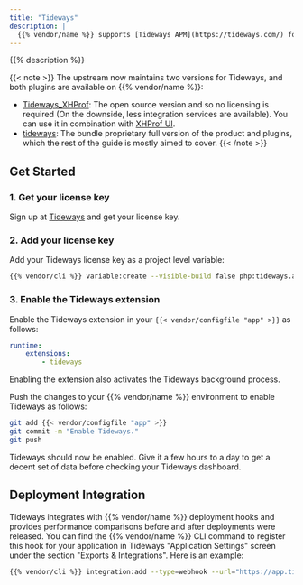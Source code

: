 ```yaml
---
title: "Tideways"
description: |
  {{% vendor/name %}} supports [Tideways APM](https://tideways.com/) for PHP. This functionality is only available on PHP 7.0 and later.
---
```


{{% description %}}

{{< note >}}
The upstream now maintains two versions for Tideways, and both plugins are available on {{% vendor/name %}}:
* [Tideways_XHProf](https://github.com/tideways/php-xhprof-extension): The open source version and so no licensing is required (On the downside, less integration services are available). You can use it in combination with [XHProf UI](https://github.com/phacility/xhprof).
* [tideways](https://tideways.com): The bundle proprietary full version of the product and plugins, which the rest of the guide is mostly aimed to cover.
{{< /note >}}

## Get Started

### 1. Get your license key

Sign up at [Tideways](https://app.tideways.io/register/) and get your license key.

### 2. Add your license key

Add your Tideways license key as a project level variable:

```bash
{{% vendor/cli %}} variable:create --visible-build false php:tideways.api_key --value '<your-license-key>'
```

### 3. Enable the Tideways extension

Enable the Tideways extension in your `{{< vendor/configfile "app" >}}` as follows:

```yaml
runtime:
    extensions:
        - tideways
```

Enabling the extension also activates the Tideways background process.

Push the changes to your {{% vendor/name %}} environment to enable Tideways as follows:

```bash
git add {{< vendor/configfile "app" >}}
git commit -m "Enable Tideways."
git push
```

Tideways should now be enabled.
Give it a few hours to a day to get a decent set of data before checking your Tideways dashboard.

## Deployment Integration

Tideways integrates with {{% vendor/name %}} deployment hooks and provides performance comparisons
before and after deployments were released. You can find the {{% vendor/name %}} CLI command to register
this hook for your application in Tideways "Application Settings" screen under the section
"Exports & Integrations". Here is an example:

```bash
{{% vendor/cli %}} integration:add --type=webhook --url="https://app.tideways.io/api/events/external/1234/abcdefghijklmnopqrstuvwxyz1234567890"
```
